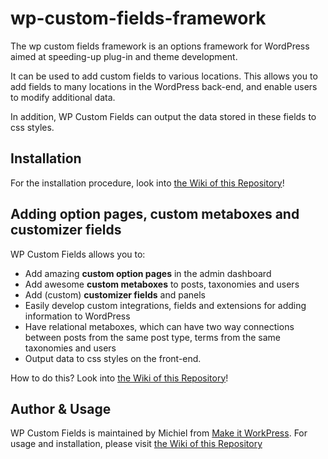 # wp-custom-fields-framework
The wp custom fields framework is an options framework for WordPress aimed at speeding-up plug-in and theme development. 

It can be used to add custom fields to various locations. This allows you to add fields to many locations in the WordPress back-end, and enable users to modify additional data. 

In addition, WP Custom Fields can output the data stored in these fields to css styles.

## Installation
For the installation procedure, look into [the Wiki of this Repository](https://github.com/makeitworkpress/wp-custom-fields/wiki)!

## Adding option pages, custom metaboxes and customizer fields
WP Custom Fields allows you to:
* Add amazing **custom option pages** in the admin dashboard
* Add awesome **custom metaboxes** to posts, taxonomies and users
* Add (custom) **customizer fields** and panels
* Easily develop custom integrations, fields and extensions for adding information to WordPress
* Have relational metaboxes, which can have two way connections between posts from the same post type, terms from the same taxonomies and users
* Output data to css styles on the front-end.

How to do this? Look into [the Wiki of this Repository](https://github.com/makeitworkpress/wp-custom-fields/wiki)!

## Author & Usage
WP Custom Fields is maintained by Michiel from [Make it WorkPress](https://makeitwork.press/scripts/wp-custom-fields/). For usage and installation, please visit [the Wiki of this Repository](https://github.com/makeitworkpress/wp-custom-fields/wiki)
